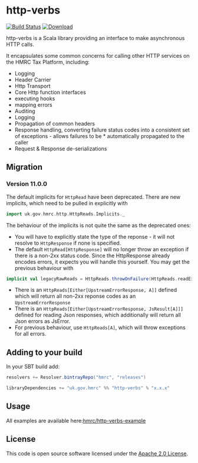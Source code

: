 http-verbs
==========

[![Build Status](https://travis-ci.org/hmrc/http-verbs.svg)](https://travis-ci.org/hmrc/http-verbs) [ ![Download](https://api.bintray.com/packages/hmrc/releases/http-verbs/images/download.svg) ](https://bintray.com/hmrc/releases/http-verbs/_latestVersion)

http-verbs is a Scala library providing an interface to make asynchronous HTTP calls.

It encapsulates some common concerns for calling other HTTP services on the HMRC Tax Platform, including:

* Logging
* Header Carrier
* Http Transport
* Core Http function interfaces
* executing hooks
* mapping errors
* Auditing
* Logging
* Propagation of common headers
* Response handling, converting failure status codes into a consistent set of exceptions - allows failures to be * automatically propagated to the caller
* Request & Response de-serializations

## Migration

### Version 11.0.0

The default implicits for `HttpRead` have been deprecated. There are new implicits, which need to be pulled in explicitly with
```scala
import uk.gov.hmrc.http.HttpReads.Implicits._
```
The behaviour of the implicits is not quite the same as the deprecated ones:
* You will have to explicitly state the type of the reponse - it will not resolve to `HttpResponse` if none is specified.
* The default `HttpRead[HttpResponse]` will no longer throw an exception if there is a non-2xx status code. Since the HttpResponse already encodes errors, it expects you will handle this yourself. You may get the previous behaviour with
```scala
implicit val legacyRawReads = HttpReads.throwOnFailure(HttpReads.readEither)
```
* There is an `HttpReads[Either[UpstreamErrorResponse, A]]` defined which will return all non-2xx reponse codes as an `UpstreamErrorResponse`
* There is an `HttpReads[Either[UpstreamErrorResponse, JsResult[A]]]` defined for reading Json responses, which additionally will return all Json errors as JsError.
* For previous behaviour, use `HttpReads[A]`, which will throw exceptions for all errors.



## Adding to your build

In your SBT build add:

```scala
resolvers += Resolver.bintrayRepo("hmrc", "releases")

libraryDependencies += "uk.gov.hmrc" %% "http-verbs" % "x.x.x"
```

## Usage

All examples are available here:[hmrc/http-verbs-example](https://github.com/hmrc/http-verbs-example)

## License ##

This code is open source software licensed under the [Apache 2.0 License]("http://www.apache.org/licenses/LICENSE-2.0.html").
